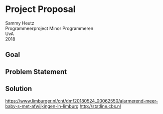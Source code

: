 # Project Proposal
Sammy Heutz  
Programmeerproject Minor Programmeren   
UvA   
2018  

## Goal

## Problem Statement

## Solution



https://www.limburger.nl/cnt/dmf20180524_00062550/alarmerend-meer-baby-s-met-afwijkingen-in-limburg
http://statline.cbs.nl

